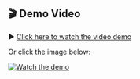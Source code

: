 ## 🎬 Demo Video

▶️ [Click here to watch the video demo](https://adityachine.github.io/HeadcountApp/)

Or click the image below:

[![Watch the demo](https://img.youtube.com/vi/YqiyHeYOSg0/0.jpg)](https://adityachine.github.io/HeadcountApp/)
